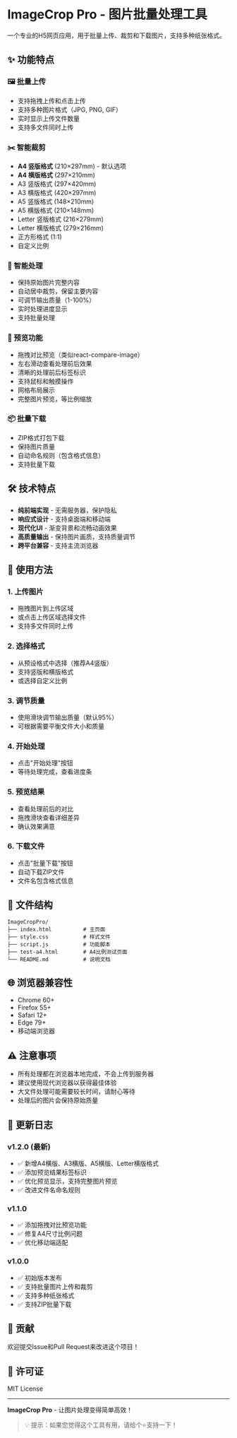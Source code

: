# ImageCrop Pro - 图片批量处理工具

一个专业的H5网页应用，用于批量上传、裁剪和下载图片，支持多种纸张格式。

## ✨ 功能特点

### 🖼️ 批量上传
- 支持拖拽上传和点击上传
- 支持多种图片格式（JPG, PNG, GIF）
- 实时显示上传文件数量
- 支持多文件同时上传

### ✂️ 智能裁剪
- **A4 竖版格式** (210×297mm) - 默认选项
- **A4 横版格式** (297×210mm)
- A3 竖版格式 (297×420mm)
- A3 横版格式 (420×297mm)
- A5 竖版格式 (148×210mm)
- A5 横版格式 (210×148mm)
- Letter 竖版格式 (216×279mm)
- Letter 横版格式 (279×216mm)
- 正方形格式 (1:1)
- 自定义比例

### 🎯 智能处理
- 保持原始图片完整内容
- 自动居中裁剪，保留主要内容
- 可调节输出质量（1-100%）
- 实时处理进度显示
- 支持批量处理

### 👀 预览功能
- 拖拽对比预览（类似react-compare-image）
- 左右滑动查看处理前后效果
- 清晰的处理前后标签标识
- 支持鼠标和触摸操作
- 网格布局展示
- 完整图片预览，等比例缩放

### 📦 批量下载
- ZIP格式打包下载
- 保持图片质量
- 自动命名规则（包含格式信息）
- 支持批量下载

## 🛠️ 技术特点

- **纯前端实现** - 无需服务器，保护隐私
- **响应式设计** - 支持桌面端和移动端
- **现代化UI** - 渐变背景和流畅动画效果
- **高质量输出** - 保持图片画质，支持质量调节
- **跨平台兼容** - 支持主流浏览器

## 📖 使用方法

### 1. 上传图片
- 拖拽图片到上传区域
- 或点击上传区域选择文件
- 支持多文件同时上传

### 2. 选择格式
- 从预设格式中选择（推荐A4竖版）
- 支持竖版和横版格式
- 或选择自定义比例

### 3. 调节质量
- 使用滑块调节输出质量（默认95%）
- 可根据需要平衡文件大小和质量

### 4. 开始处理
- 点击"开始处理"按钮
- 等待处理完成，查看进度条

### 5. 预览结果
- 查看处理前后的对比
- 拖拽滑块查看详细差异
- 确认效果满意

### 6. 下载文件
- 点击"批量下载"按钮
- 自动下载ZIP文件
- 文件名包含格式信息

## 📁 文件结构

```
ImageCropPro/
├── index.html          # 主页面
├── style.css           # 样式文件
├── script.js           # 功能脚本
├── test-a4.html        # A4比例测试页面
└── README.md           # 说明文档
```

## 🌐 浏览器兼容性

- Chrome 60+
- Firefox 55+
- Safari 12+
- Edge 79+
- 移动端浏览器

## ⚠️ 注意事项

- 所有处理都在浏览器本地完成，不会上传到服务器
- 建议使用现代浏览器以获得最佳体验
- 大文件处理可能需要较长时间，请耐心等待
- 处理后的图片会保持原始质量

## 📝 更新日志

### v1.2.0 (最新)
- ✅ 新增A4横版、A3横版、A5横版、Letter横版格式
- ✅ 添加预览结果标签标识
- ✅ 优化预览显示，支持完整图片预览
- ✅ 改进文件名命名规则

### v1.1.0
- ✅ 添加拖拽对比预览功能
- ✅ 修复A4尺寸比例问题
- ✅ 优化移动端适配

### v1.0.0
- ✅ 初始版本发布
- ✅ 支持批量图片上传和裁剪
- ✅ 支持多种纸张格式
- ✅ 支持ZIP批量下载

## 🤝 贡献

欢迎提交Issue和Pull Request来改进这个项目！

## 📄 许可证

MIT License

---

**ImageCrop Pro** - 让图片处理变得简单高效！

> 💡 提示：如果您觉得这个工具有用，请给个⭐️支持一下！ 